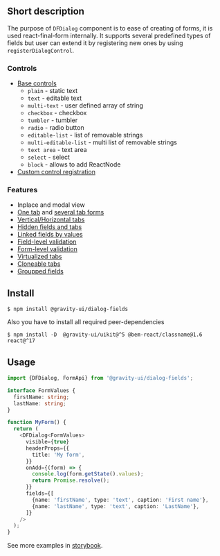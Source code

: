 ## Short description

The purpose of `DFDialog` component is to ease of creating of forms, it is used react-final-form internally.
It supports several predefined types of fields but user can extend it by registering new ones by using `registerDialogControl`.

### Controls

- [Base controls](https://preview.yandexcloud.dev/dialog-fields/?path=/story/demo-00-base-controls)
  - `plain` - static text
  - `text` - editable text
  - `multi-text` - user defined array of string
  - `checkbox` - checkbox
  - `tumbler` - tumbler
  - `radio` - radio button
  - `editable-list` - list of removable strings
  - `multi-editable-list` - multi list of removable strings
  - `text area` - text area
  - `select` - select
  - `block` - allows to add ReactNode
- [Custom control registration](https://preview.yandexcloud.dev/dialog-fields/?path=/story/tutorials-custom-control-registration)

### Features

- Inplace and modal view
- [One tab](https://preview.yandexcloud.dev/dialog-fields/?path=/story/demo-01-one-tab) and [several tab forms](https://preview.yandexcloud.dev/dialog-fields/?path=/story/demo-02-several-tab--horizontal-tabs)
- [Vertical/Horizontal tabs](https://preview.yandexcloud.dev/dialog-fields/?path=/story/demo-02-several-tab)
- [Hidden fields and tabs](https://preview.yandexcloud.dev/dialog-fields/?path=/story/demo-04-visibility-condition)
- [Linked fields by values](https://preview.yandexcloud.dev/dialog-fields/?path=/story/demo-05-extras-and-linked-fields)
- [Field-level validation](https://preview.yandexcloud.dev/dialog-fields/?path=/story/demo-06-field-validators)
- [Form-level validation](https://preview.yandexcloud.dev/dialog-fields/?path=/story/demo-07-form-validation)
- [Virtualized tabs](https://preview.yandexcloud.dev/dialog-fields/?path=/story/demo-08-virtualized-tabs)
- [Cloneable tabs](https://preview.yandexcloud.dev/dialog-fields/?path=/story/demo-08-cloneable-tabs-)
- [Groupped fields](https://preview.yandexcloud.dev/dialog-fields/?path=/story/demo-03-sections)

## Install

```
$ npm install @gravity-ui/dialog-fields
```

Also you have to install all required peer-dependencies

```
$ npm install -D  @gravity-ui/uikit@^5 @bem-react/classname@1.6 react@^17
```

## Usage

```ts
import {DFDialog, FormApi} from '@gravity-ui/dialog-fields';

interface FormValues {
  firstName: string;
  lastName: string;
}

function MyForm() {
  return (
    <DFDialog<FormValues>
      visible={true}
      headerProps={{
        title: 'My form',
      }}
      onAdd={(form) => {
        console.log(form.getState().values);
        return Promise.resolve();
      }}
      fields={[
        {name: 'firstName', type: 'text', caption: 'First name'},
        {name: 'lastName', type: 'text', caption: 'LastName'},
      ]}
    />
  );
}
```

See more examples in [storybook](https://preview.yandexcloud.dev/dialog-fields).
